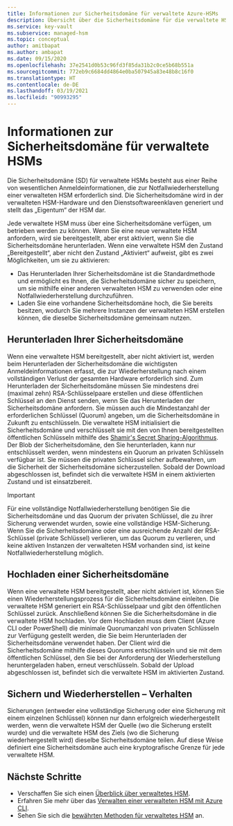 ```yaml
---
title: Informationen zur Sicherheitsdomäne für verwaltete Azure-HSMs
description: Übersicht über die Sicherheitsdomäne für die verwaltete HSM, eine Reihe von wesentlichen Anmeldeinformationen, die zur Wiederherstellung einer verwalteten HSM benötigt werden
ms.service: key-vault
ms.subservice: managed-hsm
ms.topic: conceptual
author: amitbapat
ms.author: ambapat
ms.date: 09/15/2020
ms.openlocfilehash: 37e2541d0b53c96fd3f85da31b2c0ce5b68b551a
ms.sourcegitcommit: 772eb9c6684dd4864e0ba507945a83e48b8c16f0
ms.translationtype: HT
ms.contentlocale: de-DE
ms.lasthandoff: 03/19/2021
ms.locfileid: "90993295"
---
```

# <a name="about-the-managed-hsm-security-domain"></a>Informationen zur Sicherheitsdomäne für verwaltete HSMs

Die Sicherheitsdomäne (SD) für verwaltete HSMs besteht aus einer Reihe von wesentlichen Anmeldeinformationen, die zur Notfallwiederherstellung einer verwalteten HSM erforderlich sind. Die Sicherheitsdomäne wird in der verwalteten HSM-Hardware und den Dienstsoftwareenklaven generiert und stellt das „Eigentum“ der HSM dar.

Jede verwaltete HSM muss über eine Sicherheitsdomäne verfügen, um betrieben werden zu können. Wenn Sie eine neue verwaltete HSM anfordern, wird sie bereitgestellt, aber erst aktiviert, wenn Sie die Sicherheitsdomäne herunterladen. Wenn eine verwaltete HSM den Zustand „Bereitgestellt“, aber nicht den Zustand „Aktiviert“ aufweist, gibt es zwei Möglichkeiten, um sie zu aktivieren:
- Das Herunterladen Ihrer Sicherheitsdomäne ist die Standardmethode und ermöglicht es Ihnen, die Sicherheitsdomäne sicher zu speichern, um sie mithilfe einer anderen verwalteten HSM zu verwenden oder eine Notfallwiederherstellung durchzuführen.
- Laden Sie eine vorhandene Sicherheitsdomäne hoch, die Sie bereits besitzen, wodurch Sie mehrere Instanzen der verwalteten HSM erstellen können, die dieselbe Sicherheitsdomäne gemeinsam nutzen.

## <a name="download-your-security-domain"></a>Herunterladen Ihrer Sicherheitsdomäne

Wenn eine verwaltete HSM bereitgestellt, aber nicht aktiviert ist, werden beim Herunterladen der Sicherheitsdomäne die wichtigsten Anmeldeinformationen erfasst, die zur Wiederherstellung nach einem vollständigen Verlust der gesamten Hardware erforderlich sind. Zum Herunterladen der Sicherheitsdomäne müssen Sie mindestens drei (maximal zehn) RSA-Schlüsselpaare erstellen und diese öffentlichen Schlüssel an den Dienst senden, wenn Sie das Herunterladen der Sicherheitsdomäne anfordern. Sie müssen auch die Mindestanzahl der erforderlichen Schlüssel (Quorum) angeben, um die Sicherheitsdomäne in Zukunft zu entschlüsseln. Die verwaltete HSM initialisiert die Sicherheitsdomäne und verschlüsselt sie mit den von Ihnen bereitgestellten öffentlichen Schlüsseln mithilfe des [Shamir's Secret Sharing-Algorithmus](https://dl.acm.org/doi/10.1145/359168.359176). Der Blob der Sicherheitsdomäne, den Sie herunterladen, kann nur entschlüsselt werden, wenn mindestens ein Quorum an privaten Schlüsseln verfügbar ist. Sie müssen die privaten Schlüssel sicher aufbewahren, um die Sicherheit der Sicherheitsdomäne sicherzustellen. Sobald der Download abgeschlossen ist, befindet sich die verwaltete HSM in einem aktivierten Zustand und ist einsatzbereit.  

> [!IMPORTANT]
> Für eine vollständige Notfallwiederherstellung benötigen Sie die Sicherheitsdomäne und das Quorum der privaten Schlüssel, die zu ihrer Sicherung verwendet wurden, sowie eine vollständige HSM-Sicherung. Wenn Sie die Sicherheitsdomäne oder eine ausreichende Anzahl der RSA-Schlüssel (private Schlüssel) verlieren, um das Quorum zu verlieren, und keine aktiven Instanzen der verwalteten HSM vorhanden sind, ist keine Notfallwiederherstellung möglich.

## <a name="upload-a-security-domain"></a>Hochladen einer Sicherheitsdomäne

Wenn eine verwaltete HSM bereitgestellt, aber nicht aktiviert ist, können Sie einen Wiederherstellungsprozess für die Sicherheitsdomäne einleiten. Die verwaltete HSM generiert ein RSA-Schlüsselpaar und gibt den öffentlichen Schlüssel zurück. Anschließend können Sie die Sicherheitsdomäne in die verwaltete HSM hochladen. Vor dem Hochladen muss dem Client (Azure CLI oder PowerShell) die minimale Quorumanzahl von privaten Schlüsseln zur Verfügung gestellt werden, die Sie beim Herunterladen der Sicherheitsdomäne verwendet haben. Der Client wird die Sicherheitsdomäne mithilfe dieses Quorums entschlüsseln und sie mit dem öffentlichen Schlüssel, den Sie bei der Anforderung der Wiederherstellung heruntergeladen haben, erneut verschlüsseln. Sobald der Upload abgeschlossen ist, befindet sich die verwaltete HSM im aktivierten Zustand.

## <a name="backup-and-restore-behavior"></a>Sichern und Wiederherstellen – Verhalten

Sicherungen (entweder eine vollständige Sicherung oder eine Sicherung mit einem einzelnen Schlüssel) können nur dann erfolgreich wiederhergestellt werden, wenn die verwaltete HSM der Quelle (wo die Sicherung erstellt wurde) und die verwaltete HSM des Ziels (wo die Sicherung wiederhergestellt wird) dieselbe Sicherheitsdomäne teilen. Auf diese Weise definiert eine Sicherheitsdomäne auch eine kryptografische Grenze für jede verwaltete HSM.

## <a name="next-steps"></a>Nächste Schritte

- Verschaffen Sie sich einen [Überblick über verwaltetes HSM](overview.md).
- Erfahren Sie mehr über das [Verwalten einer verwalteten HSM mit Azure CLI](key-management.md).
- Sehen Sie sich die [bewährten Methoden für verwaltetes HSM](best-practices.md) an.
